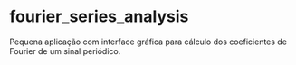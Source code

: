 # fourier_series_analysis
Pequena aplicação com interface gráfica para cálculo dos coeficientes de Fourier de um sinal periódico.
